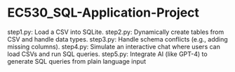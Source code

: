 # EC530_SQL-Application-Project

step1.py: Load a CSV into SQLite.
step2.py: Dynamically create tables from CSV and handle data types.
step3.py: Handle schema conflicts (e.g., adding missing columns).
step4.py: Simulate an interactive chat where users can load CSVs and run SQL queries.
step5.py: Integrate AI (like GPT-4) to generate SQL queries from plain language input
